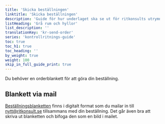 ```yaml
---
title: 'Skicka beställningen'
linktitle: 'Skicka beställningen'
description: 'Guide för hur underlaget ska se ut för ritkonsults utrymningsplan'
listHeading: 'Grå rum och hyllor'
list_description: ''
translationKey: 'kr-send-order'
series: 'kontrollritnings-guide'
toc: true
toc_h1: true
toc_heading: ''
by_weight: true
weight: 100
skip_in_full_guide_print: true
---
```


Du behöver en orderblankett för att göra din beställning.

## Blankett via mail
[Beställningsblanketten](/blanketter#kontrollritning) finns i digitalt format som du mailar in till nytt@ritkonsult.se tillsammans med din beställning. Det går även bra att skriva ut blanketten och bifoga den som en bild i mailet.